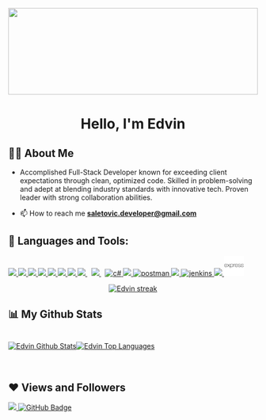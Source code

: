 <a href="#"><img width="100%" src="https://external-content.duckduckgo.com/iu/?u=https%3A%2F%2Fcdn.pixabay.com%2Fphoto%2F2016%2F03%2F23%2F14%2F55%2Fmatrix-1274888_640.png&f=1&nofb=1" height="175px"/></a>

<h1 align="center">Hello, I'm Edvin</h1>



## 🙋‍♂️ About Me

- Accomplished Full-Stack Developer known for exceeding client expectations through clean, optimized code. Skilled in problem-solving and adept at blending industry standards with innovative tech. Proven leader with strong collaboration abilities.

<!--
- 🔭 I’m currently working on **[Cryptocurrency Price Tracker](https://www.bitcoindiagrams.com/)**

- 🌱 I’m currently learning **[new language.](https://github.com/golang)**

- 👯 I’m looking to collaborate on **OpenSource Projects**

- 👨‍💻 All of my projects are available at **[My Portfolio](https://edvin.netlify.app/)**
-->

- 📫 How to reach me **saletovic.developer@gmail.com**


## 🚀 Languages and Tools:

<p align="left"> 
    <a href="https://reactjs.org/" target="_blank"> <img src="https://img.icons8.com/color/48/000000/react-native.png"/> </a> 
    <a href="https://developer.mozilla.org/en-US/docs/Web/JavaScript" target="_blank"> <img src="https://img.icons8.com/color/48/000000/javascript.png"/> </a> 
    <a href="https://www.w3.org/html/" target="_blank"> <img src="https://img.icons8.com/color/48/000000/html-5.png"/> </a> 
    <a href="https://golang.org/" target=="_blank"><img src="https://img.icons8.com/color/48/000000/golang.png"/> </a>
    <a href="https://www.w3schools.com/css/" target="_blank"> <img src="https://img.icons8.com/color/48/000000/css3.png"/> </a>
    <a href="https://getbootstrap.com" target="_blank"> <img src="https://img.icons8.com/color/48/000000/bootstrap.png"/> </a> 
    <a href="https://www.python.org" target="_blank"> <img src="https://img.icons8.com/color/48/000000/python.png"/> </a> 
    <a style="padding-right:8px;" href="https://nodejs.org" target="_blank"> <img src="https://img.icons8.com/color/48/000000/nodejs.png"/> </a> 
    <a style="padding-right:8px;" href="https://www.mysql.com/" target="_blank"> <img src="https://img.icons8.com/fluent/50/000000/mysql-logo.png"/> </a>
    <a href="https://learn.microsoft.com/en-us/dotnet/csharp" target="_blank"> <img src="https://upload.wikimedia.org/wikipedia/commons/thumb/b/bd/Logo_C_sharp.svg/256px-Logo_C_sharp.svg.png?20221121173824" alt="c#" width="48" height="48"/> </a> 
    <a href="https://firebase.google.com/" target="_blank"> <img src="https://img.icons8.com/color/48/000000/firebase.png"/> </a> 
    <a href="https://postman.com" target="_blank"> <img src="https://www.vectorlogo.zone/logos/getpostman/getpostman-icon.svg" alt="postman" width="45" height="45"/> </a>   
    <a href="https://git-scm.com/" target="_blank"> <img src="https://img.icons8.com/color/48/000000/git.png"/> </a> 
    <a href="https://www.jenkins.io" target="_blank"> <img src="https://www.vectorlogo.zone/logos/jenkins/jenkins-icon.svg" alt="jenkins" width="48" height="48"/> </a> 
    <a href="https://redux.js.org" target="_blank"> <img src="https://img.icons8.com/color/48/000000/redux.png"/> </a>
    <a href="https://expressjs.com" target="_blank"> <img src="https://raw.githubusercontent.com/devicons/devicon/master/icons/express/express-original-wordmark.svg" alt="express" width="40" height="40"/> </a>
</p>

<!-- [![React Badge](https://img.shields.io/badge/-React-61DBFB?style=for-the-badge&labelColor=black&logo=react&logoColor=61DBFB)](#)  [![Javascript Badge](https://img.shields.io/badge/-Javascript-F0DB4F?style=for-the-badge&labelColor=black&logo=javascript&logoColor=F0DB4F)](#) [![Typescript Badge](https://img.shields.io/badge/-Typescript-007acc?style=for-the-badge&labelColor=black&logo=typescript&logoColor=007acc)](#) [![Nodejs Badge](https://img.shields.io/badge/-Nodejs-3C873A?style=for-the-badge&labelColor=black&logo=node.js&logoColor=3C873A)](#) [![GraphQL Badge](https://img.shields.io/badge/-GraphQl-e535ab?style=for-the-badge&labelColor=black&logo=node.js&logoColor=e535ab)](#)
<br/> -->

<p align="center">
    <a href="https://github.com/VodeniZeko/github-readme-streak-stats&show_icons=true&theme=transparent">
        <img title="🔥 Get streak stats for your profile at git.io/streak-stats" alt="Edvin streak" src="https://github-readme-streak-stats.herokuapp.com/?user=VodeniZeko&theme=black-ice&hide_border=true&stroke=0000&background=060A0CD0"/>
    </a>
</p>

## 📊 My Github Stats

  <br/>
    <a width="100%" href="https://github.com/VodeniZeko/github-readme-stats"><img alt="Edvin Github Stats" src="https://github-readme-stats.vercel.app/api?username=VodeniZeko&show_icons=true&theme=transparent&hide_border=true" /><img alt="Edvin Top Languages" src="https://github-readme-stats.vercel.app/api/top-langs/?username=VodeniZeko&langs_count=8&count_private=true&layout=compact&hide_border=true&bg_color=0D1117&hide_progress=true" /></a>

  <br/>

<br/>
<br/>

## ❤ Views and Followers
<a href="https://github.com/Meghna-DAS/github-profile-views-counter">
    <img src="https://komarev.com/ghpvc/?username=VodeniZeko">
</a>
<a href="https://github.com/VodeniZeko?tab=followers"><img src="https://img.shields.io/github/followers/VodeniZeko?label=Followers&style=social" alt="GitHub Badge"></a>
